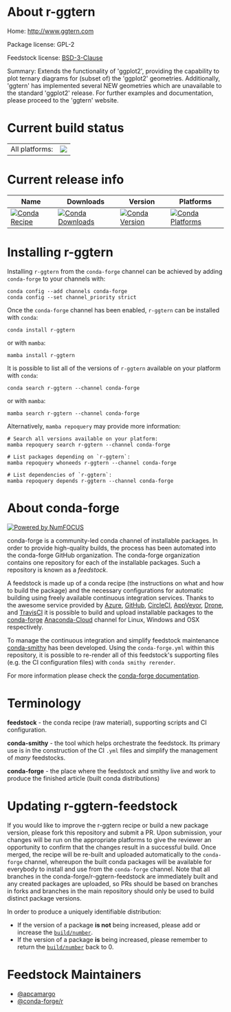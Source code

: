 About r-ggtern
==============

Home: http://www.ggtern.com

Package license: GPL-2

Feedstock license: [BSD-3-Clause](https://github.com/conda-forge/r-ggtern-feedstock/blob/main/LICENSE.txt)

Summary: Extends the functionality of 'ggplot2', providing the capability to plot ternary diagrams for (subset of) the 'ggplot2' geometries. Additionally, 'ggtern' has implemented several NEW geometries which are unavailable to the standard 'ggplot2' release. For further examples and documentation, please proceed to the 'ggtern' website.

Current build status
====================


<table><tr><td>All platforms:</td>
    <td>
      <a href="https://dev.azure.com/conda-forge/feedstock-builds/_build/latest?definitionId=3402&branchName=main">
        <img src="https://dev.azure.com/conda-forge/feedstock-builds/_apis/build/status/r-ggtern-feedstock?branchName=main">
      </a>
    </td>
  </tr>
</table>

Current release info
====================

| Name | Downloads | Version | Platforms |
| --- | --- | --- | --- |
| [![Conda Recipe](https://img.shields.io/badge/recipe-r--ggtern-green.svg)](https://anaconda.org/conda-forge/r-ggtern) | [![Conda Downloads](https://img.shields.io/conda/dn/conda-forge/r-ggtern.svg)](https://anaconda.org/conda-forge/r-ggtern) | [![Conda Version](https://img.shields.io/conda/vn/conda-forge/r-ggtern.svg)](https://anaconda.org/conda-forge/r-ggtern) | [![Conda Platforms](https://img.shields.io/conda/pn/conda-forge/r-ggtern.svg)](https://anaconda.org/conda-forge/r-ggtern) |

Installing r-ggtern
===================

Installing `r-ggtern` from the `conda-forge` channel can be achieved by adding `conda-forge` to your channels with:

```
conda config --add channels conda-forge
conda config --set channel_priority strict
```

Once the `conda-forge` channel has been enabled, `r-ggtern` can be installed with `conda`:

```
conda install r-ggtern
```

or with `mamba`:

```
mamba install r-ggtern
```

It is possible to list all of the versions of `r-ggtern` available on your platform with `conda`:

```
conda search r-ggtern --channel conda-forge
```

or with `mamba`:

```
mamba search r-ggtern --channel conda-forge
```

Alternatively, `mamba repoquery` may provide more information:

```
# Search all versions available on your platform:
mamba repoquery search r-ggtern --channel conda-forge

# List packages depending on `r-ggtern`:
mamba repoquery whoneeds r-ggtern --channel conda-forge

# List dependencies of `r-ggtern`:
mamba repoquery depends r-ggtern --channel conda-forge
```


About conda-forge
=================

[![Powered by
NumFOCUS](https://img.shields.io/badge/powered%20by-NumFOCUS-orange.svg?style=flat&colorA=E1523D&colorB=007D8A)](https://numfocus.org)

conda-forge is a community-led conda channel of installable packages.
In order to provide high-quality builds, the process has been automated into the
conda-forge GitHub organization. The conda-forge organization contains one repository
for each of the installable packages. Such a repository is known as a *feedstock*.

A feedstock is made up of a conda recipe (the instructions on what and how to build
the package) and the necessary configurations for automatic building using freely
available continuous integration services. Thanks to the awesome service provided by
[Azure](https://azure.microsoft.com/en-us/services/devops/), [GitHub](https://github.com/),
[CircleCI](https://circleci.com/), [AppVeyor](https://www.appveyor.com/),
[Drone](https://cloud.drone.io/welcome), and [TravisCI](https://travis-ci.com/)
it is possible to build and upload installable packages to the
[conda-forge](https://anaconda.org/conda-forge) [Anaconda-Cloud](https://anaconda.org/)
channel for Linux, Windows and OSX respectively.

To manage the continuous integration and simplify feedstock maintenance
[conda-smithy](https://github.com/conda-forge/conda-smithy) has been developed.
Using the ``conda-forge.yml`` within this repository, it is possible to re-render all of
this feedstock's supporting files (e.g. the CI configuration files) with ``conda smithy rerender``.

For more information please check the [conda-forge documentation](https://conda-forge.org/docs/).

Terminology
===========

**feedstock** - the conda recipe (raw material), supporting scripts and CI configuration.

**conda-smithy** - the tool which helps orchestrate the feedstock.
                   Its primary use is in the construction of the CI ``.yml`` files
                   and simplify the management of *many* feedstocks.

**conda-forge** - the place where the feedstock and smithy live and work to
                  produce the finished article (built conda distributions)


Updating r-ggtern-feedstock
===========================

If you would like to improve the r-ggtern recipe or build a new
package version, please fork this repository and submit a PR. Upon submission,
your changes will be run on the appropriate platforms to give the reviewer an
opportunity to confirm that the changes result in a successful build. Once
merged, the recipe will be re-built and uploaded automatically to the
`conda-forge` channel, whereupon the built conda packages will be available for
everybody to install and use from the `conda-forge` channel.
Note that all branches in the conda-forge/r-ggtern-feedstock are
immediately built and any created packages are uploaded, so PRs should be based
on branches in forks and branches in the main repository should only be used to
build distinct package versions.

In order to produce a uniquely identifiable distribution:
 * If the version of a package **is not** being increased, please add or increase
   the [``build/number``](https://docs.conda.io/projects/conda-build/en/latest/resources/define-metadata.html#build-number-and-string).
 * If the version of a package **is** being increased, please remember to return
   the [``build/number``](https://docs.conda.io/projects/conda-build/en/latest/resources/define-metadata.html#build-number-and-string)
   back to 0.

Feedstock Maintainers
=====================

* [@apcamargo](https://github.com/apcamargo/)
* [@conda-forge/r](https://github.com/conda-forge/r/)

